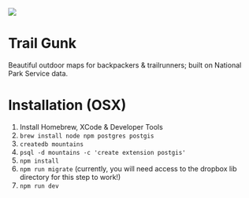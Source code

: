![](https://s3-us-west-2.amazonaws.com/chrissy-portfolio-images/gunk_2.png)

# Trail Gunk
Beautiful outdoor maps for backpackers &amp; trailrunners; built on National Park Service data.

# Installation (OSX)

1. Install Homebrew, XCode & Developer Tools 
2. `brew install node npm postgres postgis`
3. `createdb mountains`
4. `psql -d mountains -c 'create extension postgis'` 
5. `npm install`
6. `npm run migrate` (currently, you will need access to the dropbox lib directory for this step to work!)
7. `npm run dev`
